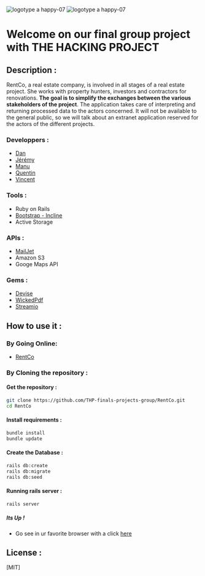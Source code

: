 ![logotype a happy-07](https://d29md5j3ph8xfz.cloudfront.net/100_percent/upload/Content/82047/THP_logoblock_grey.png)
![logotype a happy-07](https://www.rentco.com.au/v2/wp-content/uploads/2016/03/rentco_logo_v2_1.3.png)

# Welcome on our final group project with THE HACKING PROJECT

## Description :

RentCo, a real estate company, is involved in all stages of a real estate project. She works with property hunters, investors and contractors for renovations. **The goal is to simplify the exchanges between the various stakeholders of the project**. The application takes care of interpreting and returning processed data to the actors concerned. It will not be available to the general public, so we will talk about an extranet application reserved for the actors of the different projects.

### Developpers :

- [Dan](https://github.com/DanBertrand)
- [Jérémy](https://github.com/Queje)
- [Manu](https://github.com/Doury-Manuel)
- [Quentin](https://github.com/qdtrl)
- [Vincent](https://github.com/Erudigit)

### Tools :

* Ruby on Rails
* [Bootstrap - Incline](https://themes.getbootstrap.com/preview/?theme_id=3569)
* Active Storage

### APIs :

* [MailJet](https://github.com/mailjet/mailjet-gem)
* Amazon S3
* Googe Maps API

### Gems :

* [Devise](https://github.com/heartcombo/devise)
* [WickedPdf](https://github.com/mileszs/wicked_pdf)
* [Streamio](https://github.com/streamio/streamio-ffmpeg)


## How to use it :

### By Going Online:

 - [RentCo](https://rent-co.herokuapp.com/)

### By Cloning the repository :

#### Get  the repository :

```bash
git clone https://github.com/THP-finals-projects-group/RentCo.git
cd RentCo
```

#### Install requirements :

```bash
bundle install
bundle update
```

#### Create the Database :

```bash
rails db:create
rails db:migrate
rails db:seed
```

#### Running rails server :

```bash
rails server
```

##### Its Up !

 - Go see in ur favorite browser with a click [here](http://localhost:3000/)

## License :

[MIT]


